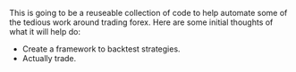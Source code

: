This is going to be a reuseable collection of code to help automate some of the tedious work around trading forex. Here are some initial thoughts of what it will help do:

- Create a framework to backtest strategies.
- Actually trade.
